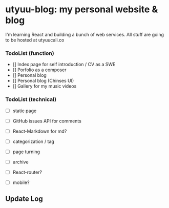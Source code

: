 # utyuu-blog: my personal website & blog

I'm learning React and building a bunch of web services.
All stuff are going to be hosted at utyuucali.co

### TodoList (function)
* [] Index page for self introduction / CV as a SWE
* [] Porfolio as a composer
* [] Personal blog
* [] Personal blog (Chinses UI)
* [] Gallery for my music videos


### TodoList (technical)

* [ ] static page
* [ ] GitHub issues API for comments
* [ ] React-Markdown for md?
* [ ] categorization / tag
* [ ] page turning
* [ ] archive
* [ ] React-router?
* [ ] mobile?


## Update Log